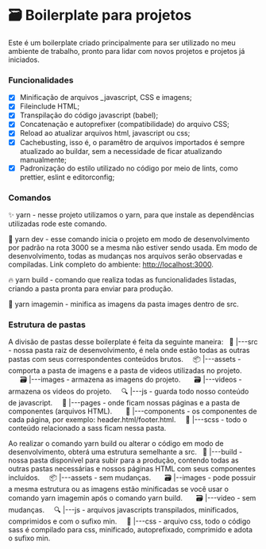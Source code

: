 # :card_file_box: **Boilerplate para projetos**

Este é um boilerplate criado principalmente para ser utilizado no meu ambiente de trabalho, pronto para lidar com novos projetos e projetos já iniciados.

### Funcionalidades

- [x] Minificação de arquivos _javascript, CSS e imagens;
- [x] Fileinclude HTML;
- [x] Transpilação do código javascript (babel);
- [x] Concatenação e autoprefixer (compatibilidade) do arquivo CSS;
- [x] Reload ao atualizar arquivos html, javascript ou css;
- [x] Cachebusting, isso é, o paramêtro de arquivos importados é sempre atualizado ao buildar, sem a necessidade de ficar atualizando manualmente;
- [x] Padronização do estilo utilizado no código por meio de lints, como prettier, eslint e editorconfig;

### Comandos

:sparkles: yarn - nesse projeto utilizamos o yarn, para que instale as dependências utilizadas rode este comando.

:rocket: yarn dev - esse comando inicia o projeto em modo de desenvolvimento por padrão na rota 3000 se a mesma não estiver sendo usada. Em modo de desenvolvimento, todas as mudanças nos arquivos serão observadas e compiladas. Link completo do ambiente: [http://localhost:3000](http://localhost:3000).

:fire: yarn build - comando que realiza todas as funcionalidades listadas, criando a pasta pronta para enviar para produção.

:construction_worker: yarn imagemin - minifica as imagens da pasta images dentro de src.

### Estrutura de pastas

A divisão de pastas desse boilerplate é feita da seguinte maneira:
&nbsp;&nbsp;:seedling: |---src - nossa pasta raiz de desenvolvimento, é nela onde estão todas as outras pastas com seus correspondentes conteúdos brutos.
&nbsp;&nbsp;&nbsp;&nbsp;:package: |---assets - comporta a pasta de imagens e a pasta de videos utilizadas no projeto.
&nbsp;&nbsp;&nbsp;&nbsp;&nbsp;&nbsp;:card_file_box: |---images - armazena as imagens do projeto.
&nbsp;&nbsp;&nbsp;&nbsp;&nbsp;&nbsp;:card_file_box: |---videos - armazena os videos do projeto.
&nbsp;&nbsp;&nbsp;&nbsp;:mag: |---js - guarda todo nosso conteúdo de javascript.
&nbsp;&nbsp;&nbsp;&nbsp;:pushpin: |---pages - onde ficam nossas páginas e a pasta de componentes (arquivos HTML).
&nbsp;&nbsp;&nbsp;&nbsp;&nbsp;&nbsp;:pencil: |---components - os componentes de cada página, por exemplo: header.html/footer.html.
&nbsp;&nbsp;&nbsp;&nbsp;:lipstick: |---scss - todo o conteúdo relacionado a sass ficam nessa pasta.

Ao realizar o comando yarn build ou alterar o código em modo de desenvolvimento, obterá uma estrutura semelhante a src.
&nbsp;&nbsp;:tada: |---build - nossa pasta disponível para subir para a produção, contendo todas as outras pastas necessárias e nossos páginas HTML com seus componentes incluídos.
&nbsp;&nbsp;&nbsp;&nbsp;:package: |---assets - sem mudanças.
&nbsp;&nbsp;&nbsp;&nbsp;&nbsp;&nbsp;:card_file_box: |--images - pode possuir a mesma estrutura ou as imagens estão minificadas se você usar o comando yarn imagemin após o comando yarn build.
&nbsp;&nbsp;&nbsp;&nbsp;&nbsp;&nbsp;:card_file_box: |---video - sem mudanças.
&nbsp;&nbsp;&nbsp;&nbsp;:mag: |---js - arquivos javascripts transpilados, minificados, comprimidos e com o sufixo min.
&nbsp;&nbsp;&nbsp;&nbsp;:art: |---css - arquivo css, todo o código sass é compilado para css, minificado, autoprefixado, comprimido e adota o sufixo min.
